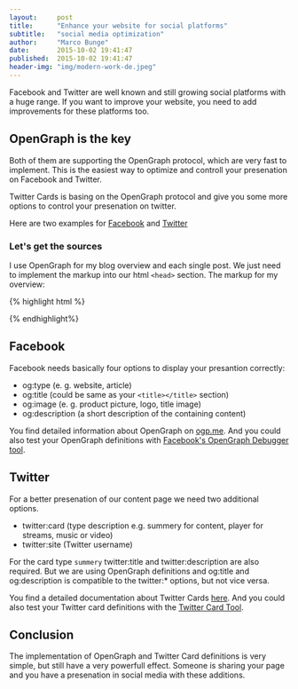 ```yaml
---
layout:     post
title:      "Enhance your website for social platforms"
subtitle:   "social media optimization"
author:     "Marco Bunge"
date:       2015-10-02 19:41:47
published:  2015-10-02 19:41:47
header-img: "img/modern-work-de.jpeg"
---
```


Facebook and Twitter are well known and still growing social platforms with a huge range. If you
want to improve your website, you need to add improvements for these platforms too. 

## OpenGraph is the key

Both of them are supporting the OpenGraph protocol, which are very fast to implement. This is the 
easiest way to optimize and controll your presenation on Facebook and Twitter.

Twitter Cards is basing on the OpenGraph protocol and give you some more options to control your
presenation on twitter.

Here are two examples for <a href="http://facebook.com">Facebook</a> and <a href="https://twitter.com">Twitter</a>

### Let's get the sources

I use OpenGraph for my blog overview and each single post. We just need to implement 
the markup into our html `<head>` section. The markup for my overview:

{% highlight html %}
<meta name="twitter:card" content="summary"/>
<meta name="twitter:site" content="@makk_eightbit"/>
<meta name="twitter:creator" content="@makk_eightbit"/>
<meta property="og:locale" content="en_US" />
<meta property="og:type" content="website" />
<meta property="og:title" content="Marco Bunge" />
<meta property="og:description" content="Blogging about open-source, PHP and webtechnologies" />
<meta property="og:url" content="http://www.marco-bunge.com/" />
<meta property="og:site_name" content="Marco Bunge" />
<meta property="og:image" content="http://www.marco-bunge.com/img/default.jpg" />

<title>Marco Bunge</title>
{% endhighlight%}

## Facebook

Facebook needs basically four options to display your presantion correctly:

 - og:type (e. g. website, article)
 - og:title (could be same as your `<title></title>` section)
 - og:image (e. g. product picture, logo, title image)
 - og:description (a short description of the containing content)

You find detailed information about OpenGraph on <a href="http://ogp.me" target="_blank">ogp.me</a>.
And you could also test your OpenGraph definitions with 
<a href="https://developers.facebook.com/tools/debug/" target="_blank">Facebook's OpenGraph Debugger tool</a>. 
 
## Twitter
 
For a better presenation of our content page we need two additional options.

 - twitter:card (type description e.g. summery for content, player for streams, music or video)
 - twitter:site (Twitter username)
 
For the card type `summery` twitter:title and twitter:description are also required. But we are using
OpenGraph definitions and og:title and og:description is compatible to the twitter:* options, but not 
vice versa.

You find a detailed documentation about Twitter Cards <a href="https://dev.twitter.com/cards/getting-started" target="_blank">here</a>.
And you could also test your Twitter card definitions with the <a href="https://cards-dev.twitter.com/validator" target="_blank">Twitter Card Tool</a>.

## Conclusion

The implementation of OpenGraph and Twitter Card definitions is very simple, but still have a very powerfull effect. 
Someone is sharing your page and you have a presenation in social media with these additions.
